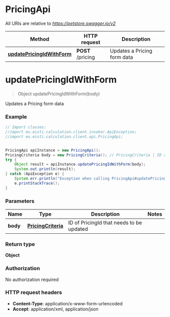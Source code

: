 # PricingApi

All URIs are relative to *https://petstore.swagger.io/v2*

Method | HTTP request | Description
------------- | ------------- | -------------
[**updatePricingIdWithForm**](PricingApi.md#updatePricingIdWithForm) | **POST** /pricing | Updates a Pricing form data


<a name="updatePricingIdWithForm"></a>
# **updatePricingIdWithForm**
> Object updatePricingIdWithForm(body)

Updates a Pricing form data



### Example
```java
// Import classes:
//import eu.eisti.calculation.client.invoker.ApiException;
//import eu.eisti.calculation.client.api.PricingApi;


PricingApi apiInstance = new PricingApi();
PricingCriteria body = new PricingCriteria(); // PricingCriteria | ID of PricingId that needs to be updated
try {
    Object result = apiInstance.updatePricingIdWithForm(body);
    System.out.println(result);
} catch (ApiException e) {
    System.err.println("Exception when calling PricingApi#updatePricingIdWithForm");
    e.printStackTrace();
}
```

### Parameters

Name | Type | Description  | Notes
------------- | ------------- | ------------- | -------------
 **body** | [**PricingCriteria**](PricingCriteria.md)| ID of PricingId that needs to be updated |

### Return type

**Object**

### Authorization

No authorization required

### HTTP request headers

 - **Content-Type**: application/x-www-form-urlencoded
 - **Accept**: application/xml, application/json

